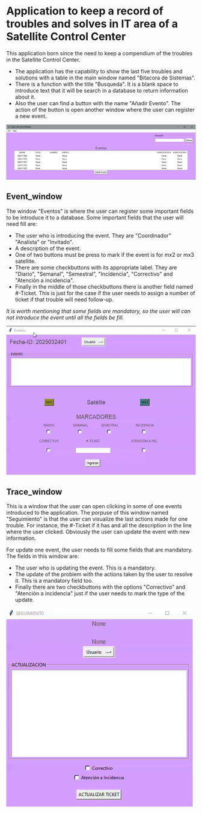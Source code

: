 # Application to keep a record of troubles and solves in IT area of a Satellite Control Center

This application born since the need to keep a compendium of the troubles in the Satellite Control Center.

* The application has the capability to show the last five troubles and solutions with a table in the main window named "Bitacora de Sistemas".
* There is a function with the title "Busqueda". It is a blank space to introduce text that it will be search in a database to return information about it. 
* Also the user can find a button with the name "Añadir Evento". The action of the button is open another window where the user can register a new event.

![image](./extras/Images_readme/main_window.jpg)

## Event_window

The window "Eventos" is where the user can register some important fields to be introduce it to a database.
Some important fields that the user will need fill are:

* The user who is introducing the event. They are "Coordinador" "Analista" or "Invitado".
* A description of the event.
* One of two buttons must be press to mark if the event is for mx2 or mx3 satellite.
* There are some checkbuttons with its appropriate label. They are "Diario", "Semanal", "Semestral", "Incidencia", "Correctivo" and "Atención a incidencia".
* Finally in the middle of those checkbuttons there is another field named #-Ticket. This is just for the case if the user needs to assign a number of ticket if that trouble will need follow-up.

*It is worth mentioning that some fields are mandatory, so the user will can not introduce the event until all the fields be fill.*

![image](./extras/Images_readme/event_window.gif)


## Trace_window

This is a window that the user can open clicking in some of one events introduced to the application. The porpuse of this window named "Seguimiento" is that the user can visualize the last actions made for one trouble. For instance, the #-Ticket if it has and all the description in the line where the user clicked. Obviously the user can update the event with new information. 

For update one event, the user needs to fill some fields that are mandatory.
The fields in this window are:

* The user who is updating the event. This is a mandatory.
* The update of the problem with the actions taken by the user to resolve it. This is a mandatory field too.
* Finally there are two checkbuttons with the options "Correctivo" and "Atención a incidencia" just if the user needs to mark the type of the update.

![image](./extras/Images_readme/trace_window.gif)
